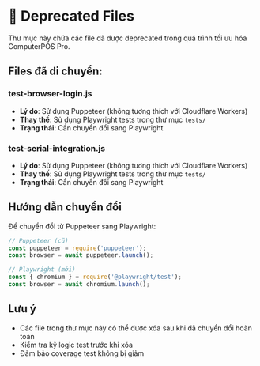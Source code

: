 # 📁 Deprecated Files

Thư mục này chứa các file đã được deprecated trong quá trình tối ưu hóa ComputerPOS Pro.

## Files đã di chuyển:

### test-browser-login.js
- **Lý do**: Sử dụng Puppeteer (không tương thích với Cloudflare Workers)
- **Thay thế**: Sử dụng Playwright tests trong thư mục `tests/`
- **Trạng thái**: Cần chuyển đổi sang Playwright

### test-serial-integration.js  
- **Lý do**: Sử dụng Puppeteer (không tương thích với Cloudflare Workers)
- **Thay thế**: Sử dụng Playwright tests trong thư mục `tests/`
- **Trạng thái**: Cần chuyển đổi sang Playwright

## Hướng dẫn chuyển đổi

Để chuyển đổi từ Puppeteer sang Playwright:

```javascript
// Puppeteer (cũ)
const puppeteer = require('puppeteer');
const browser = await puppeteer.launch();

// Playwright (mới)
const { chromium } = require('@playwright/test');
const browser = await chromium.launch();
```

## Lưu ý

- Các file trong thư mục này có thể được xóa sau khi đã chuyển đổi hoàn toàn
- Kiểm tra kỹ logic test trước khi xóa
- Đảm bảo coverage test không bị giảm
